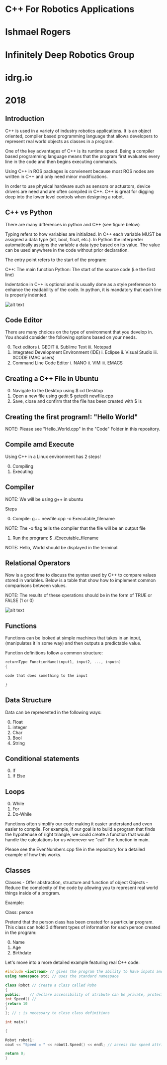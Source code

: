 # C++ For Robotics Applications
# Ishmael Rogers
# Infinitely Deep Robotics Group
# idrg.io
# 2018 

[image1]: ./images/cppvspy.PNG
[image2]: ./images/relational_operators.png

Introduction
---

C++ is used in a variety of industry robotics applications. It is an object oriented, compiler based programming language that allows developers to represent real world objects as classes in a program. 

One of the key advantages of C++ is its runtime speed. Being a compiler based programming language means that the program first evaluates every line in the code and then begins executing commands. 

Using C++ in ROS packages is convienent because most ROS nodes are written in C++ and only need minor modifications.

In order to use physical hardware such as sensors or actuators, device drivers are need and are often compiled in C++.
C++ is great for digging deep into the lower level controls when designing a robot. 

C++ vs Python
---
There are many differences in python and C++ (see figure below)

Typing refers to how variables are initialized. In C++ each variable MUST be assigned a data type (int, bool, float, etc.). In Python the interperter automatically assigns the variable a data type based on its value. The value can be used anywhere in the code without prior declaration.  

The entry point refers to the start of the program:

C++: The main function
Python: The start of the source code (i.e the first line)

Indentation in C++ is optional and is usually done as a style preference to enhance the readability of the code. In python, it is mandatory that each line is properly indented. 

![alt text][image1]


Code Editor 
---

There are many choices on the type of environment that you develop in. You should consider the following options based on your needs.

0. Text editors
    i. GEDIT
   ii. Sublime Text
  iii. Notepad
1. Integrated Development Environment (IDE)
    i. Eclipse
   ii. Visual Studio
  iii. XCODE (MAC users)
2. Command Line Code Editor
    i. NANO
   ii. VIM
  iii. EMACS
 
Creating a C++ File in Ubuntu 
---

0. Navigate to the Desktop using $ cd Desktop
1. Open a new file using gedit $ getedit newfile.cpp
2. Save, close and confirm that the file has been created with $ ls

Creating the first program!: "Hello World"
---
NOTE: Please see "Hello_World.cpp" in the "Code" Folder in this repository.

Compile amd Execute
---
Using C++ in a Linux environment has 2 steps!

0. Compiling
1. Executing

Compiler
---
NOTE: We will be using g++ in ubuntu 

Steps 

0. Compile: g++ newfile.cpp -o Executable_filename 

NOTE: The -o flag tells the compiler that the file will be an output file

1. Run the program: $ ./Executable_filename

NOTE: Hello, World should be displayed in the terminal.

Relational Operators
--
Now is a good time to discuss the syntax used by C++ to compare values stored in variables. Below is a table that show how to implement common comparisons between values.

NOTE: The results of these operations should be in the form of TRUE or FALSE (1 or 0) 

![alt text][image2]

Functions 
---

Functions can be looked at simple machines that takes in an input, (manipulates it in some way) and then outputs a predictable value. 

Function definitions follow a common structure:

```c++
returnType FunctionName(input1, input2, ..., inputn)
{

code that does something to the input

}
```

Data Structure
---
Data can be represented in the following ways:

0. Float
1. integer
2. Char
3. Bool 
4. String 

Conditional statements
---
0. If 
1. If Else


Loops
---

0. While 
1. For 
2. Do-While 

Functions often simplify our code making it easier understand and even easier to compile. For example, if our goal is to build a program that finds the hypotenuse of right triangle, we could create a function that would handle the calculations for us whenever we "call" the function in main. 

Please see the EvenNumbers.cpp file in the repository for a detailed example of how this works.

Classes 
---

Classes - Offer abstraction, structure and function of object
Objects - Reduce the complexity of the code by allowing you to represent real world things inside of a program.  

Example: 

Class:  person

Pretend that the person class has been created for a particular program. This class can hold 3 different types of information for each person created in the program:

0. Name 
1. Age
2. Birthdate

Let's move into a more detailed example featuring real C++ code:

``` c++
#include <iostream> // gives the program the ability to have inputs and outputs
using namespace std; // uses the standard namespace

class Robot // Create a class called Robo
{
public:    // declare accessibility of atribute can be private, protected or public
int Speed() // 
{return 10
}
}; // ; is necessary to close class definitions 

int main()

{

Robot robot1:
cout << "Speed = " << robot1.Speed() << endl; // access the speed attribute using the "." operator 

return 0;
}
```






